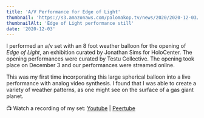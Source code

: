 ```yaml
---
title: 'A/V Performance for Edge of Light'
thumbnail: 'https://s3.amazonaws.com/palomakop.tv/news/2020/2020-12-03/edge_of_light_still.jpg'
thumbnailAlt: 'Edge of Light performance still'
date: '2020-12-03'
---
```


I performed an a/v set with an 8 foot weather balloon for the opening of *Edge of Light*, an exhibition curated by Jonathan Sims for HoloCenter. The opening performances were curated by Testu Collective. The opening took place on December 3 and our performances were streamed online.

This was my first time incorporating this large spherical balloon into a live performance with analog video synthesis. I found that I was able to create a variety of weather patterns, as one might see on the surface of a gas giant planet.

📺 Watch a recording of my set: <a href="https://youtu.be/3Vii30QzmeI" rel="noopener" target="_blank">Youtube</a> | <a href="https://videos.scanlines.xyz/w/uJTa1bchqGCByWpQqDE7SS" rel="noopener" target="_blank">Peertube</a>

